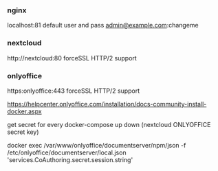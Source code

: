 ### nginx

localhost:81
default user and pass
admin@example.com:changeme

### nextcloud

http://nextcloud:80 forceSSL HTTP/2 support

### onlyoffice

https:onlyoffice:443 forceSSL HTTP/2 support

https://helpcenter.onlyoffice.com/installation/docs-community-install-docker.aspx

get secret for every docker-compose up down (nextcloud ONLYOFFICE secret key)

docker exec <onlyoffice container ID> /var/www/onlyoffice/documentserver/npm/json -f /etc/onlyoffice/documentserver/local.json 'services.CoAuthoring.secret.session.string'
